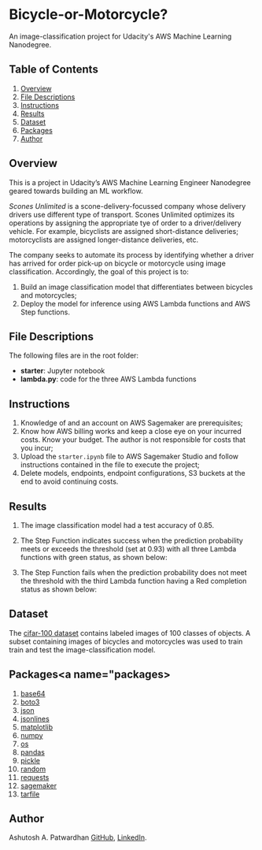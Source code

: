# Bicycle-or-Motorcycle? #
An image-classification project for Udacity's AWS Machine Learning Nanodegree.

## Table of Contents ##
1. [Overview](#overview)
2. [File Descriptions](#file_descriptions)
3. [Instructions](#instructions)
4. [Results](#results)
5. [Dataset](#dataset)
6. [Packages](#packages)
7. [Author](#author)

## Overview<a name="overview"></a> ##
This is a project in Udacity’s AWS Machine Learning Engineer Nanodegree geared towards building an ML workflow.

*Scones Unlimited* is a scone-delivery-focussed company whose delivery drivers use different type of transport. Scones Unlimited optimizes its operations by assigning the appropriate tye of order to a driver/delivery vehicle. For example, bicyclists are assigned short-distance deliveries; motorcyclists are assigned longer-distance deliveries, etc.

The company seeks to automate its process by identifying whether a driver has arrived for order pick-up on bicycle or motorcycle using image classification. Accordingly, the goal of this project is to:
1. Build an image classification model that differentiates between bicycles and motorcycles;
2. Deploy the model for inference using AWS Lambda functions and AWS Step functions.

## File Descriptions<a name="file_descriptions"></a> ##
The following files are in the root folder:
+ **starter**: Jupyter notebook
+ **lambda.py**: code for the three AWS Lambda functions

## Instructions<a name="instructions"></a> ##
1.	Knowledge of and an account on AWS Sagemaker are prerequisites;
2.	Know how AWS billing works and keep a close eye on your incurred costs. Know your budget. The author is not responsible for costs that you incur;
3.	Upload the `starter.ipynb` file to AWS Sagemaker Studio and follow instructions contained in the file to execute the project;
4.	Delete models, endpoints, endpoint configurations, S3 buckets at the end to avoid continuing costs.



## Results<a name="results"></a> ##

1.	The image classification model had a test accuracy of 0.85.
2.	The Step Function indicates success when the prediction probability meets or exceeds the threshold (set at 0.93) with all three Lambda functions with green status, as shown below:
 
3.	The Step Function fails when the prediction probability does not meet the threshold with the third Lambda function having a Red completion status as shown below:






## Dataset<a name="dataset"></a> ##
The [cifar-100 dataset](#https://www.cs.toronto.edu/~kriz/cifar.html) contains labeled images of 100 classes of objects. A subset containing images of bicycles and motorcycles was used to train train and test the image-classification model.
  
  
## Packages<a name="packages></a> ##

1. [base64](https://docs.python.org/3/library/base64.html)
2. [boto3](https://pypi.org/project/boto3/)
3. [json](https://docs.python.org/3/library/json.html)
4. [jsonlines](https://pypi.org/project/jsonlines/)
5. [matplotlib](https://pypi.org/project/matplotlib/)
6. [numpy](https://numpy.org/)
7. [os](https://docs.python.org/3/library/os.html)
8. [pandas](https://pypi.org/project/pandas/)
9. [pickle](https://docs.python.org/3/library/pickle.html)
10. [random](https://docs.python.org/3/library/random.html)
11. [requests](https://pypi.org/project/requests/)
12. [sagemaker](https://pypi.org/project/sagemaker/)
13. [tarfile](https://docs.python.org/3/library/tarfile.html)




## Author<a name="author"></a> ##
Ashutosh A. Patwardhan [GitHub](https://github.com/a1pat), [LinkedIn](https://www.linkedin.com/in/ashutosh-patwardhan/).



